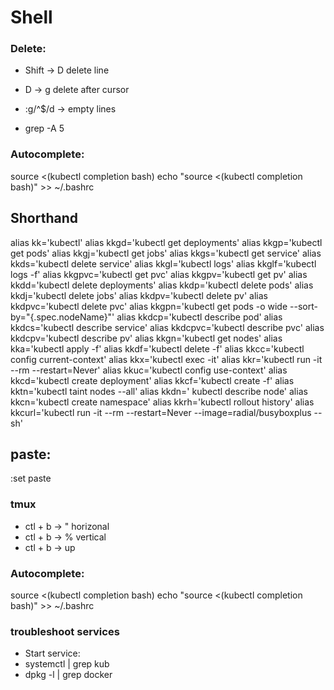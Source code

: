 # Shell
### Delete:
- Shift -> D delete line
- D -> g delete after cursor
- :g/^$/d -> empty lines

- grep -A 5

### Autocomplete:
source <(kubectl completion bash)
echo "source <(kubectl completion bash)" >> ~/.bashrc

## Shorthand

alias kk='kubectl'
alias kkgd='kubectl get deployments'
alias kkgp='kubectl get pods'
alias kkgj='kubectl get jobs'
alias kkgs='kubectl get service'
alias kkds='kubectl delete service'
alias kkgl='kubectl logs'
alias kkglf='kubectl logs -f'
alias kkgpvc='kubectl get pvc'
alias kkgpv='kubectl get pv'
alias kkdd='kubectl delete deployments'
alias kkdp='kubectl delete pods'
alias kkdj='kubectl delete jobs'
alias kkdpv='kubectl delete pv'
alias kkdpvc='kubectl delete pvc'
alias kkgpn='kubectl get pods -o wide --sort-by="{.spec.nodeName}"'
alias kkdcp='kubectl describe pod'
alias kkdcs='kubectl describe service'
alias kkdcpvc='kubectl describe pvc'
alias kkdcpv='kubectl describe pv'
alias kkgn='kubectl get nodes'
alias kka='kubectl apply -f'
alias kkdf='kubectl delete -f'
alias kkcc='kubectl config current-context'
alias kkx='kubectl exec -it'
alias kkr='kubectl run -it --rm --restart=Never'
alias kkuc='kubectl config use-context'
alias kkcd='kubectl create deployment'
alias kkcf='kubectl create -f'
alias kktn='kubectl taint nodes --all'
alias kkdn=' kubectl describe node'
alias kkcn='kubectl create namespace'
alias kkrh='kubectl rollout history'
alias kkcurl='kubectl run -it --rm --restart=Never --image=radial/busyboxplus -- sh'


## paste:
:set paste

### tmux
- ctl + b -> " horizonal
- ctl + b -> % vertical
- ctl + b -> up 

### Autocomplete:
source <(kubectl completion bash)
echo "source <(kubectl completion bash)" >> ~/.bashrc

### troubleshoot services
- Start service:
- systemctl | grep kub
- dpkg -l | grep docker